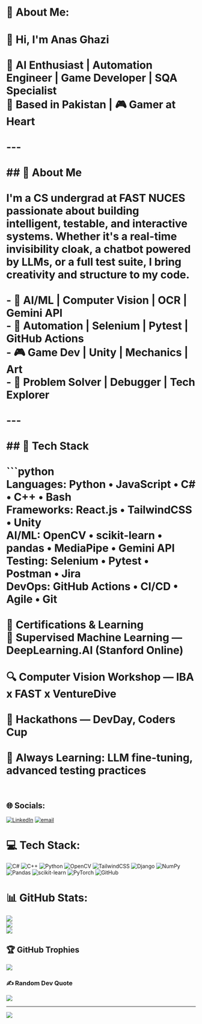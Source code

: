 # 💫 About Me:
# 👋 Hi, I'm Anas Ghazi<br><br>🎯 **AI Enthusiast | Automation Engineer | Game Developer | SQA Specialist**  <br>📍 Based in Pakistan | 🎮 Gamer at Heart<br><br>---<br><br>## 🚀 About Me<br><br>I'm a CS undergrad at FAST NUCES passionate about building intelligent, testable, and interactive systems. Whether it's a **real-time invisibility cloak**, a **chatbot powered by LLMs**, or a **full test suite**, I bring creativity and structure to my code.<br><br>- 🤖 AI/ML | Computer Vision | OCR | Gemini API<br>- 🧪 Automation | Selenium | Pytest | GitHub Actions<br>- 🎮 Game Dev | Unity | Mechanics | Art<br>- 🧩 Problem Solver | Debugger | Tech Explorer<br><br>---<br><br>## 🧠 Tech Stack<br><br>```python<br>Languages:   Python • JavaScript • C# • C++ • Bash<br>Frameworks:  React.js • TailwindCSS • Unity<br>AI/ML:       OpenCV • scikit-learn • pandas • MediaPipe • Gemini API<br>Testing:     Selenium • Pytest • Postman • Jira<br>DevOps:      GitHub Actions • CI/CD • Agile • Git<br><br>📜 Certifications & Learning<br>📘 Supervised Machine Learning — DeepLearning.AI (Stanford Online)<br><br>🔍 Computer Vision Workshop — IBA x FAST x VentureDive<br><br>🏁 Hackathons — DevDay, Coders Cup<br><br>🎯 Always Learning: LLM fine-tuning, advanced testing practices<br><br>


## 🌐 Socials:
[![LinkedIn](https://img.shields.io/badge/LinkedIn-%230077B5.svg?logo=linkedin&logoColor=white)](https://linkedin.com/in/https://www.linkedin.com/in/anas-ghazi-355703295/) [![email](https://img.shields.io/badge/Email-D14836?logo=gmail&logoColor=white)](mailto:anasyushkun@gmail.com) 

# 💻 Tech Stack:
![C#](https://img.shields.io/badge/c%23-%23239120.svg?style=for-the-badge&logo=csharp&logoColor=white) ![C++](https://img.shields.io/badge/c++-%2300599C.svg?style=for-the-badge&logo=c%2B%2B&logoColor=white) ![Python](https://img.shields.io/badge/python-3670A0?style=for-the-badge&logo=python&logoColor=ffdd54) ![OpenCV](https://img.shields.io/badge/opencv-%23white.svg?style=for-the-badge&logo=opencv&logoColor=white) ![TailwindCSS](https://img.shields.io/badge/tailwindcss-%2338B2AC.svg?style=for-the-badge&logo=tailwind-css&logoColor=white) ![Django](https://img.shields.io/badge/django-%23092E20.svg?style=for-the-badge&logo=django&logoColor=white) ![NumPy](https://img.shields.io/badge/numpy-%23013243.svg?style=for-the-badge&logo=numpy&logoColor=white) ![Pandas](https://img.shields.io/badge/pandas-%23150458.svg?style=for-the-badge&logo=pandas&logoColor=white) ![scikit-learn](https://img.shields.io/badge/scikit--learn-%23F7931E.svg?style=for-the-badge&logo=scikit-learn&logoColor=white) ![PyTorch](https://img.shields.io/badge/PyTorch-%23EE4C2C.svg?style=for-the-badge&logo=PyTorch&logoColor=white) ![GitHub](https://img.shields.io/badge/github-%23121011.svg?style=for-the-badge&logo=github&logoColor=white)
# 📊 GitHub Stats:
![](https://github-readme-stats.vercel.app/api?username=AnasGhazi&theme=dark&hide_border=false&include_all_commits=false&count_private=false)<br/>
![](https://nirzak-streak-stats.vercel.app/?user=AnasGhazi&theme=dark&hide_border=false)<br/>
![](https://github-readme-stats.vercel.app/api/top-langs/?username=AnasGhazi&theme=dark&hide_border=false&include_all_commits=false&count_private=false&layout=compact)

## 🏆 GitHub Trophies
![](https://github-profile-trophy.vercel.app/?username=AnasGhazi&theme=radical&no-frame=false&no-bg=true&margin-w=4)

### ✍️ Random Dev Quote
![](https://quotes-github-readme.vercel.app/api?type=horizontal&theme=radical)

---
[![](https://visitcount.itsvg.in/api?id=AnasGhazi&icon=0&color=0)](https://visitcount.itsvg.in)

<!-- Proudly created with GPRM ( https://gprm.itsvg.in ) -->
